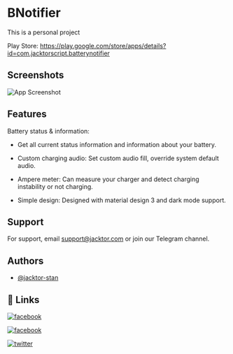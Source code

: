 
# BNotifier

This is a personal project

Play Store: https://play.google.com/store/apps/details?id=com.jacktorscript.batterynotifier


## Screenshots

![App Screenshot](https://play-lh.googleusercontent.com/nMbLkQoxUiYL9YjAxyz4JyNzT0KchVHrKGwm8M67EWJTkwinY7VfRj_K9tQ8PaAMOVM=w1052-h592-rw) 


## Features

Battery status & information:
* Get all current status information and information about your battery.

* Custom charging audio:
Set custom audio fill, override system default audio.

* Ampere meter:
Can measure your charger and detect charging instability or not charging.

* Simple design:
Designed with material design 3 and dark mode support.


## Support

For support, email support@jacktor.com or join our Telegram channel.


## Authors

- [@jacktor-stan](https://www.github.com/jacktor-stan)


## 🔗 Links
[![facebook](https://img.shields.io/badge/facebook-3b5998?style=for-the-badge&logo=facebook&logoColor=white)](https://www.facebook.com/jacktor29/)

[![facebook](https://img.shields.io/badge/facebook,%20deni%20liandi-3b5998?style=for-the-badge&logo=facebook&logoColor=white)](https://www.facebook.com/deniliandi29/)

[![twitter](https://img.shields.io/badge/twitter-1DA1F2?style=for-the-badge&logo=twitter&logoColor=white)](https://twitter.com/deniliandi29)

